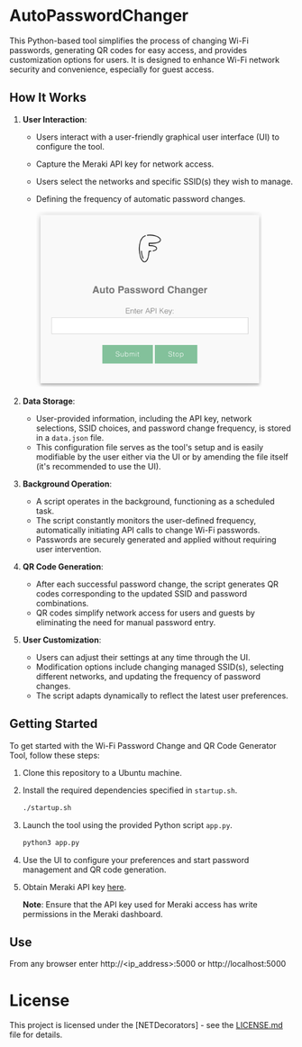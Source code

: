 # AutoPasswordChanger
This Python-based tool simplifies the process of changing Wi-Fi passwords, generating QR codes for easy access, and provides customization options for users. It is designed to enhance Wi-Fi network security and convenience, especially for guest access.

## How It Works

1. **User Interaction**:
   - Users interact with a user-friendly graphical user interface (UI) to configure the tool.
   - Capture the Meraki API key for network access.
   - Users select the networks and specific SSID(s) they wish to manage.
   - Defining the frequency of automatic password changes.
     
     <img style="text-align: center;" src="static/images/AppUI.png" width="400"></img>
  
2. **Data Storage**:
   - User-provided information, including the API key, network selections, SSID choices, and password change frequency, is stored in a `data.json` file.
   - This configuration file serves as the tool's setup and is easily modifiable by the user either via the UI or by amending the file itself (it's recommended to use the UI).

3. **Background Operation**:
   - A script operates in the background, functioning as a scheduled task.
   - The script constantly monitors the user-defined frequency, automatically initiating API calls to change Wi-Fi passwords.
   - Passwords are securely generated and applied without requiring user intervention.

4. **QR Code Generation**:
   - After each successful password change, the script generates QR codes corresponding to the updated SSID and password combinations.
   - QR codes simplify network access for users and guests by eliminating the need for manual password entry.

5. **User Customization**:
   - Users can adjust their settings at any time through the UI.
   - Modification options include changing managed SSID(s), selecting different networks, and updating the frequency of password changes.
   - The script adapts dynamically to reflect the latest user preferences.

## Getting Started

To get started with the Wi-Fi Password Change and QR Code Generator Tool, follow these steps:

1. Clone this repository to a Ubuntu machine.
2. Install the required dependencies specified in `startup.sh`.

   ```bash
   ./startup.sh
   ```
4. Launch the tool using the provided Python script `app.py`.

   ```bash
   python3 app.py
   ```
6. Use the UI to configure your preferences and start password management and QR code generation.
7. Obtain Meraki API key [here](https://developer.cisco.com/meraki/api/#!authorization/obtaining-your-meraki-api-key).

   **Note**: Ensure that the API key used for Meraki access has write permissions in the Meraki dashboard.

## Use

From any browser enter http://<ip_address>:5000 or http://localhost:5000

# License

This project is licensed under the [NETDecorators] - see the [LICENSE.md](LICENSE.md) file for details.


